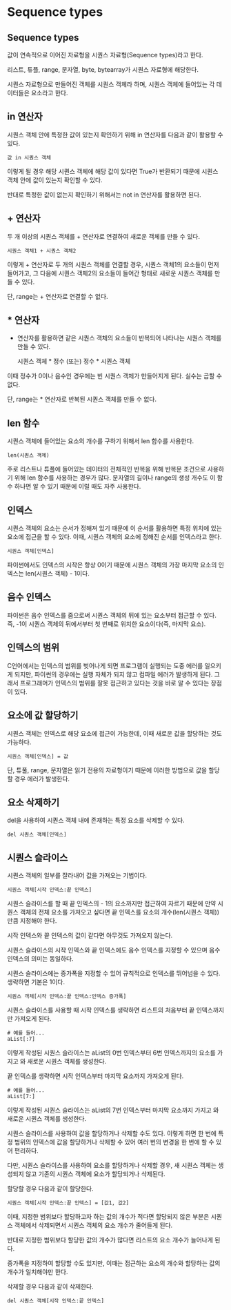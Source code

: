 # Sequence types
  
## Sequence types
  
값이 연속적으로 이어진 자료형을 시퀀스 자료형(Sequence types)라고 한다.  
  
리스트, 튜플, range, 문자열, byte, bytearray가 시퀀스 자료형에 해당한다.  
  
시퀀스 자료형으로 만들어진 객체를 시퀀스 객체라 하며, 시퀀스 객체에 들어있는 각 데이터들은 요소라고 한다.  
  
## in 연산자
  
시퀀스 객체 안에 특정한 값이 있는지 확인하기 위해 in 연산자를 다음과 같이 활용할 수 있다.  
  
	값 in 시퀀스 객체
  
이렇게 될 경우 해당 시퀀스 객체에 해당 값이 있다면 True가 반환되기 때문에 시퀀스 객체 안에 값이 있는지 확인할 수 있다.  
  
반대로 특정한 값이 없는지 확인하기 위해서는 not in 연산자를 활용하면 된다.  
  
## + 연산자
  
두 개 이상의 시퀀스 객체를 + 연산자로 연결하여 새로운 객체를 만들 수 있다.  
  
	시퀀스 객체1 + 시퀀스 객체2
  
이렇게 + 연산자로 두 개의 시퀀스 객체를 연결할 경우, 시퀀스 객체1의 요소들이 먼저 들어가고, 그 다음에 시퀀스 객체2의 요소들이 들어간 형태로 새로운 시퀀스 객체를 만들 수 있다.  
  
단, range는 + 연산자로 연결할 수 없다.  
  
## * 연산자
  
* 연산자를 활용하면 같은 시퀀스 객체의 요소들이 반복되어 나타나는 시퀀스 객체를 만들 수 있다.  
  
	시퀀스 객체 * 정수 (또는) 정수 * 시퀀스 객체
  
이때 정수가 0이나 음수인 경우에는 빈 시퀀스 객체가 만들어지게 된다. 실수는 곱할 수 없다.  
  
단, range는 * 연산자로 반복된 시퀀스 객체를 만들 수 없다.  
  
## len 함수
  
시퀀스 객체에 들어있는 요소의 개수를 구하기 위해서 len 함수를 사용한다.  
  
	len(시퀀스 객체)
  
주로 리스트나 튜플에 들어있는 데이터의 전체적인 반복을 위해 반복문 조건으로 사용하기 위해 len 함수를 사용하는 경우가 많다. 문자열의 길이나 range의 생성 개수도 이 함수 하나면 알 수 있기 때문에 이럴 때도 자주 사용한다.  
  
## 인덱스
  
시퀀스 객체의 요소는 순서가 정해져 있기 때문에 이 순서를 활용하면 특정 위치에 있는 요소에 접근을 할 수 있다. 이때, 시퀀스 객체의 요소에 정해진 순서를 인덱스라고 한다.  
  
	시퀀스 객체[인덱스]
  
파이썬에서도 인덱스의 시작은 항상 0이기 때문에 시퀀스 객체의 가장 마지막 요소의 인덱스는 len(시퀀스 객체) - 1이다.  
  
## 음수 인덱스
  
파이썬은 음수 인덱스를 줌으로써 시퀀스 객체의 뒤에 있는 요소부터 접근할 수 있다. 즉, -1이 시퀀스 객체의 뒤에서부터 첫 번째로 위치한 요소이다(즉, 마지막 요소).  
  
## 인덱스의 범위
  
C언어에서는 인덱스의 범위를 벗어나게 되면 프로그램이 실행되는 도중 에러를 일으키게 되지만, 파이썬의 경우에는 실행 자체가 되지 않고 컴파일 에러가 발생하게 된다. 그래서 프로그래머가 인덱스의 범위를 잘못 접근하고 있다는 것을 바로 알 수 있다는 장점이 있다.  
  
## 요소에 값 할당하기
  
시퀀스 객체는 인덱스로 해당 요소에 접근이 가능한데, 이때 새로운 값을 할당하는 것도 가능하다.  
  
	시퀀스 객체[인덱스] = 값
  
단, 튜풀, range, 문자열은 읽기 전용의 자료형이기 때문에 이러한 방법으로 값을 할당할 경우 에러가 발생한다.  
  
## 요소 삭제하기
  
del을 사용하여 시퀀스 객체 내에 존재하는 특정 요소를 삭제할 수 있다.  
  
	del 시퀀스 객체[인덱스]
  
## 시퀀스 슬라이스
  
시퀀스 객체의 일부를 잘라내어 값을 가져오는 기법이다.  
  
	시퀀스 객체[시작 인덱스:끝 인덱스]
  
시퀀스 슬라이스를 할 때 끝 인덱스의 - 1의 요소까지만 접근하여 자르기 때문에 만약 시퀀스 객체의 전체 요소를 가져오고 싶다면 끝 인덱스를 요소의 개수(len(시퀀스 객체))만큼 지정해야 한다.  
  
시작 인덱스와 끝 인덱스의 값이 같다면 아무것도 가져오지 않는다.  
  
시퀀스 슬라이스의 시작 인덱스와 끝 인덱스에도 음수 인덱스를 지정할 수 있으며 음수 인덱스의 의미는 동일하다.  
  
시퀀스 슬라이스에는 증가폭을 지정할 수 있어 규칙적으로 인덱스를 뛰어넘을 수 있다. 생략하면 기본은 1이다.  
  
	시퀀스 객체[시작 인덱스:끝 인덱스:인덱스 증가폭]
  
시퀀스 슬라이스를 사용할 때 시작 인덱스를 생략하면 리스트의 처음부터 끝 인덱스까지만 가져오게 된다.  
  
	# 예를 들어...
	aList[:7]
  
이렇게 작성된 시퀀스 슬라이스는 aList의 0번 인덱스부터 6번 인덱스까지의 요소를 가지고 와 새로운 시퀀스 객체를 생성한다.  
  
끝 인덱스를 생략하면 시작 인덱스부터 마지막 요소까지 가져오게 된다.  
  
	# 예를 들어...
	aList[7:]
  
이렇게 작성된 시퀀스 슬라이스는 aList의 7번 인덱스부터 마지막 요소까지 가지고 와 새로운 시퀀스 객체를 생성한다.  
  
시퀀스 슬라이스를 사용하여 값을 할당하거나 삭제할 수도 있다. 이렇게 하면 한 번에 특정 범위의 인덱스에 값을 할당하거나 삭제할 수 있어 여러 번의 변경을 한 번에 할 수 있어 편리하다.  
  
다만, 시퀀스 슬라이스를 사용하여 요소를 할당하거나 삭제할 경우, 새 시퀀스 객체는 생성되지 않고 기존의 시퀀스 객체에 요소가 할당되거나 삭제된다.  
  
할당할 경우 다음과 같이 할당한다.  
  
	시퀀스 객체[시작 인덱스:끝 인덱스] = [값1, 값2]
  
이때, 지정한 범위보다 할당하고자 하는 값의 개수가 적다면 할당되지 않은 부분은 시퀀스 객체에서 삭제되면서 시퀀스 객체의 요소 개수가 줄어들게 된다.  
  
반대로 지정한 범위보다 할당한 값의 개수가 많다면 리스트의 요소 개수가 늘어나게 된다.  
  
증가폭을 지정하여 할당할 수도 있지만, 이때는 접근하는 요소의 개수와 할당하는 값의 개수가 일치해야만 한다.  
  
삭제할 경우 다음과 같이 삭제한다.  
  
	del 시퀀스 객체[시작 인덱스:끝 인덱스]
  
